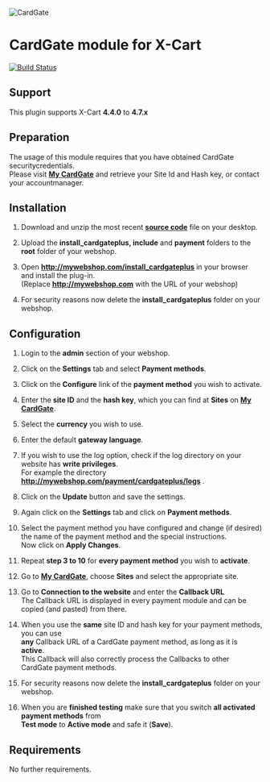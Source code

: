 ![CardGate](https://cdn.curopayments.net/thumb/200/logos/cardgate.png)

# CardGate module for X-Cart

[![Build Status](https://travis-ci.org/cardgate/x-cart.svg?branch=master)](https://travis-ci.org/cardgate/x-cart)

## Support

This plugin supports X-Cart **4.4.0** to **4.7.x**

## Preparation

The usage of this module requires that you have obtained CardGate securitycredentials.  
Please visit [**My CardGate**](https://my.cardgate.com/) and retrieve your Site Id and Hash key, or contact your accountmanager.

## Installation

1. Download and unzip the most recent [**source code**](https://github.com/cardgate/x-cart/releases) file on your desktop.

2. Upload the **install_cardgateplus, include** and **payment** folders to the **root** folder of your webshop.

3. Open **http://mywebshop.com/install_cardgateplus** in your browser and install the plug-in.  
   (Replace **http://mywebshop.com** with the URL of your webshop)
   
4. For security reasons now delete the **install_cardgateplus** folder on your webshop.

## Configuration

1. Login to the **admin** section of your webshop.

2. Click on the **Settings** tab and select **Payment methods**.

3. Click on the **Configure** link of the **payment method** you wish to activate.

4. Enter the **site ID** and the **hash key**, which you can find at **Sites** on [**My CardGate**](https://my.cardgate.com/).

5. Select the **currency** you wish to use.

6. Enter the default **gateway language**.

7. If you wish to use the log option, check if the log directory on your website has **write privileges**.  
   For example the directory **http://mywebshop.com/payment/cardgateplus/logs** .

8. Click on the **Update** button and save the settings.

9. Again click on the **Settings** tab and click on **Payment methods**.

10. Select the payment method you have configured and change (if desired) the name of the payment method and the special instructions.  
    Now click on **Apply Changes**.

11. Repeat **step 3 to 10** for **every payment method** you wish to **activate**.

12. Go to [**My CardGate**](https://my.cardgate.com/), choose **Sites** and select the appropriate site.

13. Go to **Connection to the website** and enter the **Callback URL**  
    The Callback URL is displayed in every payment module and can be copied (and pasted) from there.

14. When you use the **same** site ID and hash key for your payment methods, you can use  
    **any** Callback URL of a CardGate payment method, as long as it is **active**.  
    This Callback will also correctly process the Callbacks to other CardGate payment methods.

15. For security reasons now delete the **install_cardgateplus** folder on your webshop.

16. When you are **finished testing** make sure that you switch **all activated payment methods** from  
    **Test mode** to **Active mode** and safe it (**Save**).

## Requirements

No further requirements.
